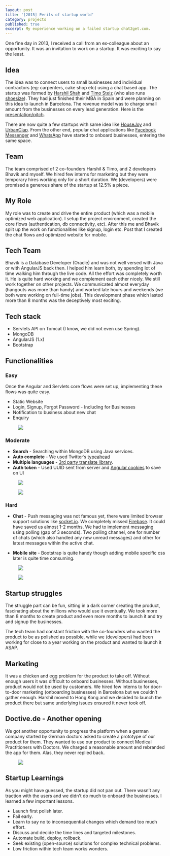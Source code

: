 ```yaml
---
layout: post
title: '[2015] Perils of startup world'
category: projects
published: true
excerpt: My experience working on a failed startup chat2get.com.
---
```


One fine day in 2013, I received a call from an ex-colleague about an opportunity. It was an invitation to work on a startup. It was exciting to say the least. 

## Idea
The idea was to connect users to small businesses and individual contractors (eg: carpenters, cake shop etc) using a chat based app. The startup was formed by [Harshil Shah](https://www.linkedin.com/in/aharshil) and [Timo Steiz](https://www.linkedin.com/in/timosteitz) (who also runs [shoesize](http://shoesize.me)). They had just finished their MBA in Spain and were planning on this idea to launch in Barcelona. The revenue model was to charge small amount from the businesses on every lead generation. Here is the [presentation/pitch](https://drive.google.com/open?id=0BwwLZCExviQsNHpQcVN4MzRQWlhVR1FuYV95ZmlndnAzYi1n). 

There are now quite a few startups with same idea like [HouseJoy](www.housejoy.in/home_services‎) and [UrbanClap](https://www.urbanclap.com/).  From the other end, popular chat applications like [Facebook Messenger](http://thenextweb.com/facebook/2015/12/02/facebook-now-lets-you-chat-with-businesses-via-messenger-on-their-website/#gref) and [WhatsApp](https://techcrunch.com/2016/08/25/whatsapp-plans-to-let-businesses-on-to-its-service-before-the-end-of-the-year/) have started to onboard businesses, entering the same space. 

## Team 
The team comprised of 2 co-founders Harshil & Timo, and 2 developers Bhavik and myself. We hired few interns for marketing but they were temporary hires working only for a short duration. We (developers) were promised a generous share of the startup at 12.5% a piece. 

## My Role
My role was to create and drive the entire product (which was a mobile optimized web application). I setup the project environment, created the core flows (authentication, db connectivity, etc). After this me and Bhavik split up the work on functionalities like signup, login etc. Post that I created the chat flows and optimized website for mobile. 

## Tech Team
Bhavik is a Database Developer (Oracle) and was not well versed with Java or with AngularJS back then. I helped him learn both, by spending lot of time walking him through the live code. All the effort was completely worth it. He is quite hard working and we complement each other nicely. We still work together on other projects. We communicated almost everyday (hangouts was more than handy) and worked late hours and weekends (we both were working on full-time jobs). This development phase which lasted more than 8 months was the deceptively most exciting.

## Tech stack
- Servlets API on Tomcat (I know, we did not even use Spring).
- MongoDB
- AngularJS (1.x)
- Bootstrap

## Functionalities

### Easy 
Once the Angular and Servlets core flows were set up, implementing these flows was quite easy.

- Static Website
- Login, Signup, Forgot Password - Including for Businesses
- Notification to business about new chat
- Enquiry


<figure>
 <a href="{{ site.url }}/images/blog/chat2get/home.png">
   <img src="{{ site.url }}/images/blog/chat2get/home.png">
 </a>
</figure>

 
### Moderate

- **Search** - Searching within MongoDB using Java services. 
- **Auto complete** - We used Twitter’s [typeahead](https://twitter.github.io/typeahead.js/examples/)
- **Multiple languages** - [3rd party translate library](http://github.com/PascalPrecht/angular-translate). 
- **Auth token** - Used UUID sent from server and [Angular cookies](https://docs.angularjs.org/api/ngCookies/service/$cookies) to save on UI


<figure>
 <a href="{{ site.url }}/images/blog/chat2get/search-results.png">
   <img src="{{ site.url }}/images/blog/chat2get/search-results.png">
 </a>
</figure>

<figure>
 <a href="{{ site.url }}/images/blog/chat2get/home-lang2.png">
   <img src="{{ site.url }}/images/blog/chat2get/home-lang2.png">
 </a>
</figure>


### Hard

- **Chat** - Push messaging was not famous yet, there were limited browser support solutions like [socket.io](). We completely missed [Firebase](https://firebase.google.com). It could have saved us almost 1-2 months. We had to implement messaging using polling (gap of 3 seconds). Two polling channel, one for number of chats (which also handled any new unread messages) and other for latest messages within the active chat.

- **Mobile site** - Bootstrap is quite handy though adding mobile specific css later is quite time consuming.


<figure>
 <a href="{{ site.url }}/images/blog/chat2get/user-chat.png">
   <img src="{{ site.url }}/images/blog/chat2get/user-chat.png">
 </a>
</figure>
<figure>
 <a href="{{ site.url }}/images/blog/chat2get/mobile-combine2.png">
   <img src="{{ site.url }}/images/blog/chat2get/mobile-combine2.png">
 </a>
</figure>


## Startup struggles
The struggle part can be fun, sitting in a dark corner creating the product, fascinating about the millions who would use it eventually. We took more than 8 months to create product and even more months to launch it and try and signup the businesses. 

The tech team had constant friction with the co-founders who wanted the product to be as polished as possible, while we (developers) had been working for close to a year working on the product and wanted to launch it ASAP. 

## Marketing 
It was a chicken and egg problem for the product to take off. Without enough users it was difficult to onboard businesses. Without businesses, product would not be used by customers. We hired few interns to for door-to-door marketing (onboarding businesses) in Barcelona but we couldn’t gather enough. Harshil moved to Hong Kong and we decided to launch the product there but same underlying issues ensured it never took off. 

## Doctive.de - Another opening
We got another opportunity to progress the platform when a german company started by German doctors asked to create a prototype of our product for them. They wanted to use our product to connect Medical Practitioners with Doctors. We charged a reasonable amount and rebranded the app for them. Alas, they never replied back.

<figure>
 <a href="{{ site.url }}/images/blog/chat2get/doctive-home.png">
   <img src="{{ site.url }}/images/blog/chat2get/doctive-home.png">
 </a>
</figure>

## Startup Learnings

As you might have guessed, the startup did not pan out. There wasn’t any traction with the users and we didn’t do much to onboard the businesses. I learned a few important lessons.

- Launch first polish later.
- Fail early.
- Learn to say no to inconsequential changes which demand too much effort.
- Discuss and decide the time lines and targeted milestones. 
- Automate build, deploy, rollback.
- Seek existing (open-source) solutions for complex technical problems.
- Low friction within tech team works wonders.

